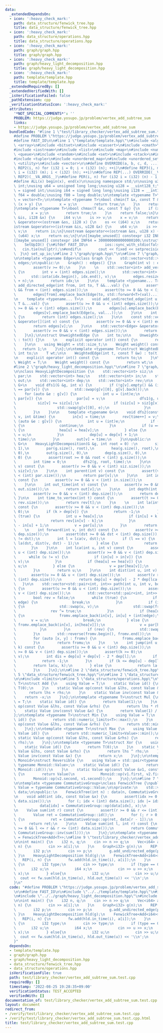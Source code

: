 ```yaml
---
data:
  _extendedDependsOn:
  - icon: ':heavy_check_mark:'
    path: data_structure/fenwick_tree.hpp
    title: data_structure/fenwick_tree.hpp
  - icon: ':heavy_check_mark:'
    path: data_structure/operations.hpp
    title: data_structure/operations.hpp
  - icon: ':heavy_check_mark:'
    path: graph/graph.hpp
    title: graph/graph.hpp
  - icon: ':heavy_check_mark:'
    path: graph/heavy_light_decomposition.hpp
    title: graph/heavy_light_decomposition.hpp
  - icon: ':heavy_check_mark:'
    path: template/template.hpp
    title: template/template.hpp
  _extendedRequiredBy: []
  _extendedVerifiedWith: []
  _isVerificationFailed: false
  _pathExtension: cpp
  _verificationStatusIcon: ':heavy_check_mark:'
  attributes:
    '*NOT_SPECIAL_COMMENTS*': ''
    PROBLEM: https://judge.yosupo.jp/problem/vertex_add_subtree_sum
    links:
    - https://judge.yosupo.jp/problem/vertex_add_subtree_sum
  bundledCode: "#line 1 \"test/library_checker/vertex_add_subtree_sum.test.cpp\"\n\
    #define PROBLEM \"https://judge.yosupo.jp/problem/vertex_add_subtree_sum\"\n\n\
    #define FAST_IO\n\n#line 1 \"template/template.hpp\"\n#include <algorithm>\n#include\
    \ <array>\n#include <bitset>\n#include <cassert>\n#include <cmath>\n#include <iomanip>\n\
    #include <iostream>\n#include <list>\n#include <map>\n#include <numeric>\n#include\
    \ <queue>\n#include <random>\n#include <set>\n#include <stack>\n#include <string>\n\
    #include <tuple>\n#include <unordered_map>\n#include <unordered_set>\n#include\
    \ <utility>\n#include <vector>\n\n#define OVERRIDE(a, b, c, d, ...) d\n#define\
    \ REP2(i, n) for (i32 i = 0; i < (i32) (n); ++i)\n#define REP3(i, m, n) for (i32\
    \ i = (i32) (m); i < (i32) (n); ++i)\n#define REP(...) OVERRIDE(__VA_ARGS__, REP3,\
    \ REP2)(__VA_ARGS__)\n#define PER(i, n) for (i32 i = (i32) (n) - 1; i >= 0; --i)\n\
    #define ALL(x) begin(x), end(x)\n\nusing namespace std;\n\nusing u32 = unsigned\
    \ int;\nusing u64 = unsigned long long;\nusing u128 = __uint128_t;\nusing i32\
    \ = signed int;\nusing i64 = signed long long;\nusing i128 = __int128_t;\nusing\
    \ f64 = double;\nusing f80 = long double;\n\ntemplate <typename T>\nusing Vec\
    \ = vector<T>;\n\ntemplate <typename T>\nbool chmin(T &x, const T &y) {\n    if\
    \ (x > y) {\n        x = y;\n        return true;\n    }\n    return false;\n\
    }\ntemplate <typename T>\nbool chmax(T &x, const T &y) {\n    if (x < y) {\n \
    \       x = y;\n        return true;\n    }\n    return false;\n}\n\nistream &operator>>(istream\
    \ &is, i128 &x) {\n    i64 v;\n    is >> v;\n    x = v;\n    return is;\n}\nostream\
    \ &operator<<(ostream &os, i128 x) {\n    os << (i64) x;\n    return os;\n}\n\
    istream &operator>>(istream &is, u128 &x) {\n    u64 v;\n    is >> v;\n    x =\
    \ v;\n    return is;\n}\nostream &operator<<(ostream &os, u128 x) {\n    os <<\
    \ (u64) x;\n    return os;\n}\n\n[[maybe_unused]] constexpr i32 INF = 1000000100;\n\
    [[maybe_unused]] constexpr i64 INF64 = 3000000000000000100;\nstruct SetUpIO {\n\
    \    SetUpIO() {\n#ifdef FAST_IO\n        ios::sync_with_stdio(false);\n     \
    \   cin.tie(nullptr);\n#endif\n        cout << fixed << setprecision(15);\n  \
    \  }\n} set_up_io;\n#line 2 \"graph/graph.hpp\"\n\n#line 7 \"graph/graph.hpp\"\
    \n\ntemplate <typename Edge>\nclass Graph {\n    std::vector<std::vector<Edge>>\
    \ edges;\n\npublic:\n    Graph() : edges() {}\n    Graph(int v) : edges(v) {\n\
    \        assert(v >= 0);\n    }\n    \n    std::vector<int> add_vertices(int n)\
    \ {\n        int v = (int) edges.size();\n        std::vector<int> idx(n);\n \
    \       std::iota(idx.begin(), idx.end(), v);\n        edges.resize(edges.size()\
    \ + n);\n        return idx;\n    }\n\n    template <typename... T>\n    void\
    \ add_directed_edge(int from, int to, T &&...val) {\n        assert(from >= 0\
    \ && from < (int) edges.size());\n        assert(to >= 0 && to < (int) edges.size());\n\
    \        edges[from].emplace_back(Edge(to, std::forward<T>(val)...));\n    }\n\
    \n    template <typename... T>\n    void add_undirected_edge(int u, int v, const\
    \ T &...val) {\n        assert(u >= 0 && u < (int) edges.size());\n        assert(v\
    \ >= 0 && v < (int) edges.size());\n        edges[u].emplace_back(Edge(v, val...));\n\
    \        edges[v].emplace_back(Edge(u, val...));\n    }\n\n    int size() const\
    \ {\n        return (int) edges.size();\n    }\n\n    const std::vector<Edge>\
    \ &operator[](int v) const {\n        assert(v >= 0 && v < (int) edges.size());\n\
    \        return edges[v];\n    }\n\n    std::vector<Edge> &operator[](int v) {\n\
    \        assert(v >= 0 && v < (int) edges.size());\n        return edges[v];\n\
    \    }\n};\n\nstruct UnweightedEdge {\n    int to;\n\n    UnweightedEdge(int t)\
    \ : to(t) {}\n    \n    explicit operator int() const {\n        return to;\n\
    \    }\n\n    using Weight = std::size_t;\n    Weight weight() const {\n     \
    \   return 1;\n    }\n};\n\ntemplate <typename T>\nstruct WeightedEdge {\n   \
    \ int to;\n    T wt;\n\n    WeightedEdge(int t, const T &w) : to(t), wt(w) {}\n\
    \n    explicit operator int() const {\n        return to;\n    }\n\n    using\
    \ Weight = T;\n    Weight weight() const {\n        return wt;\n    }\n};\n\n\
    #line 2 \"graph/heavy_light_decomposition.hpp\"\n\n#line 7 \"graph/heavy_light_decomposition.hpp\"\
    \n\nclass HeavyLightDecomposition {\n    std::vector<int> siz;\n    std::vector<int>\
    \ par;\n    std::vector<int> hea;\n    std::vector<int> in;\n    std::vector<int>\
    \ out;\n    std::vector<int> dep;\n    std::vector<int> rev;\n\n    template <typename\
    \ G>\n    void dfs1(G &g, int v) {\n        if (!g[v].empty() && (int) g[v][0]\
    \ == par[v]) {\n            std::swap(g[v][0], g[v].back());\n        }\n    \
    \    for (auto &e : g[v]) {\n            int u = (int)e;\n            if (u !=\
    \ par[v]) {\n                par[u] = v;\n                dfs1(g, u);\n      \
    \          siz[v] += siz[u];\n                if (siz[u] > siz[g[v][0]]) {\n \
    \                   std::swap(g[v][0], e);\n                }\n            }\n\
    \        }\n    }\n\n    template <typename G>\n    void dfs2(const G &g, int\
    \ v, int &time) {\n        in[v] = time;\n        rev[time++] = v;\n        for\
    \ (auto &e : g[v]) {\n            int u = (int)e;\n            if (u == par[v])\
    \ {\n                continue;\n            }\n            if (u == (int) g[v][0])\
    \ {\n                hea[u] = hea[v];\n            } else {\n                hea[u]\
    \ = u;\n            }\n            dep[u] = dep[v] + 1;\n            dfs2(g, u,\
    \ time);\n        }\n        out[v] = time;\n    }\n\npublic:\n    template <typename\
    \ G>\n    HeavyLightDecomposition(G &g, int root = 0) :\n        siz(g.size(),\
    \ 1),\n        par(g.size(), root),\n        hea(g.size(), root),\n        in(g.size(),\
    \ 0),\n        out(g.size(), 0),\n        dep(g.size(), 0),\n        rev(g.size(),\
    \ 0) {\n        assert(root >= 0 && root < (int) g.size());\n        dfs1(g, root);\n\
    \        int time = 0;\n        dfs2(g, root, time);\n    }\n\n    int subtree_size(int\
    \ v) const {\n        assert(v >= 0 && v < (int) siz.size());\n        return\
    \ siz[v];\n    }\n\n    int parent(int v) const {\n        assert(v >= 0 && v\
    \ < (int) par.size());\n        return par[v];\n    }\n\n    int in_time(int v)\
    \ const {\n        assert(v >= 0 && v < (int) in.size());\n        return in[v];\n\
    \    }\n\n    int out_time(int v) const {\n        assert(v >= 0 && v < (int)\
    \ out.size());\n        return out[v];\n    }\n\n    int depth(int v) const {\n\
    \        assert(v >= 0 && v < (int) dep.size());\n        return dep[v];\n   \
    \ }\n\n    int time_to_vertex(int t) const {\n        assert(t >= 0 && t < (int)\
    \ rev.size());\n        return rev[t];\n    }\n    \n    int la(int v, int k)\
    \ const {\n        assert(v >= 0 && v < (int) dep.size());\n        assert(k >=\
    \ 0);\n        if (k > dep[v]) {\n            return -1;\n        }\n        while\
    \ (true) {\n            int u = hea[v];\n            if (in[u] + k <= in[v]) {\n\
    \                return rev[in[v] - k];\n            }\n            k -= in[v]\
    \ - in[u] + 1;\n            v = par[u];\n        }\n        return 0;\n    }\n\
    \    \n    int forward(int v, int dst) const {\n        assert(v >= 0 && v < (int)\
    \ dep.size());\n        assert(dst >= 0 && dst < (int) dep.size());\n        assert(v\
    \ != dst);\n        int l = lca(v, dst);\n        if (l == v) {\n            return\
    \ la(dst, dist(v, dst) - 1);\n        } else {\n            return par[v];\n \
    \       }\n    }\n\n    int lca(int u, int v) const {\n        assert(u >= 0 &&\
    \ u < (int) dep.size());\n        assert(v >= 0 && v < (int) dep.size());\n  \
    \      while (u != v) {\n            if (in[u] > in[v]) {\n                std::swap(u,\
    \ v);\n            }\n            if (hea[u] == hea[v]) {\n                v =\
    \ u;\n            } else {\n                v = par[hea[v]];\n            }\n\
    \        }\n        return u;\n    }\n\n    int dist(int u, int v) const {\n \
    \       assert(u >= 0 && u < (int) dep.size());\n        assert(v >= 0 && v <\
    \ (int) dep.size());\n        return dep[u] + dep[v] - 2 * dep[lca(u, v)];\n \
    \   }\n\n    std::vector<std::pair<int, int>> path(int u, int v, bool edge) const\
    \ {\n        assert(u >= 0 && u < (int) dep.size());\n        assert(v >= 0 &&\
    \ v < (int) dep.size());\n        std::vector<std::pair<int, int>> fromu, fromv;\n\
    \        bool rev = false;\n        while (true) {\n            if (u == v &&\
    \ edge) {\n                break;\n            }\n            if (in[u] > in[v])\
    \ {\n                std::swap(u, v);\n                std::swap(fromu, fromv);\n\
    \                rev ^= true;\n            }\n            if (hea[u] == hea[v])\
    \ {\n                fromv.emplace_back(in[v], in[u] + (int)edge);\n         \
    \       v = u;\n                break;\n            } else {\n               \
    \ fromv.emplace_back(in[v], in[hea[v]]);\n                v = par[hea[v]];\n \
    \           }\n        }\n        if (rev) {\n            std::swap(fromu, fromv);\n\
    \        }\n        std::reverse(fromv.begin(), fromv.end());\n        fromu.reserve(fromv.size());\n\
    \        for (auto [x, y] : fromv) {\n            fromu.emplace_back(y, x);\n\
    \        }\n        return fromu;\n    }\n    \n    int jump(int u, int v, int\
    \ k) const {\n        assert(u >= 0 && u < (int) dep.size());\n        assert(v\
    \ >= 0 && v < (int) dep.size());\n        assert(k >= 0);\n        int l = lca(u,\
    \ v);\n        int dis = dep[u] + dep[v] - 2 * dep[l];\n        if (k > dis) {\n\
    \            return -1;\n        }\n        if (k <= dep[u] - dep[l]) {\n    \
    \        return la(u, k);\n        } else {\n            return la(v, dis - k);\n\
    \        }\n    }\n};\n\n#line 2 \"data_structure/fenwick_tree.hpp\"\n\n#line\
    \ 5 \"data_structure/fenwick_tree.hpp\"\n\n#line 2 \"data_structure/operations.hpp\"\
    \n\n#include <limits>\n#line 5 \"data_structure/operations.hpp\"\n\ntemplate <typename\
    \ T>\nstruct Add {\n    using Value = T;\n    static Value id() {\n        return\
    \ T(0);\n    }\n    static Value op(const Value &lhs, const Value &rhs) {\n  \
    \      return lhs + rhs;\n    }\n    static Value inv(const Value &x) {\n    \
    \    return -x;\n    }\n};\n\ntemplate <typename T>\nstruct Mul {\n    using Value\
    \ = T;\n    static Value id() {\n        return Value(1);\n    }\n    static Value\
    \ op(const Value &lhs, const Value &rhs) {\n        return lhs * rhs;\n    }\n\
    \    static Value inv(const Value &x) {\n        return Value(1) / x;\n    }\n\
    };\n\ntemplate <typename T>\nstruct Min {\n    using Value = T;\n    static Value\
    \ id() {\n        return std::numeric_limits<T>::max();\n    }\n    static Value\
    \ op(const Value &lhs, const Value &rhs) {\n        return std::min(lhs, rhs);\n\
    \    }\n};\n\ntemplate <typename T>\nstruct Max {\n    using Value = T;\n    static\
    \ Value id() {\n        return std::numeric_limits<Value>::min();\n    }\n   \
    \ static Value op(const Value &lhs, const Value &rhs) {\n        return std::max(lhs,\
    \ rhs);\n    }\n};\n\ntemplate <typename T>\nstruct Xor {\n    using Value = T;\n\
    \    static Value id() {\n        return T(0);\n    }\n    static Value op(const\
    \ Value &lhs, const Value &rhs) {\n        return lhs ^ rhs;\n    }\n    static\
    \ Value inv(const Value &x) {\n        return x;\n    }\n};\n\ntemplate <typename\
    \ Monoid>\nstruct Reversible {\n    using Value = std::pair<typename Monoid::Value,\
    \ typename Monoid::Value>;\n    static Value id() {\n        return Value(Monoid::id(),\
    \ Monoid::id());\n    }\n    static Value op(const Value &v1, const Value &v2)\
    \ {\n        return Value(\n            Monoid::op(v1.first, v2.first),\n    \
    \        Monoid::op(v2.second, v1.second));\n    }\n};\n\n#line 7 \"data_structure/fenwick_tree.hpp\"\
    \n\ntemplate <typename CommutativeGroup>\nclass FenwickTree {\npublic:\n    using\
    \ Value = typename CommutativeGroup::Value;\n\nprivate:\n    std::vector<Value>\
    \ data;\n\npublic:\n    FenwickTree(int n) : data(n, CommutativeGroup::id()) {}\n\
    \n    void add(int idx, const Value &x) {\n        assert(idx >= 0 && idx < (int)\
    \ data.size());\n        for (; idx < (int) data.size(); idx |= idx + 1) {\n \
    \           data[idx] = CommutativeGroup::op(data[idx], x);\n        }\n    }\n\
    \n    Value sum(int r) const {\n        assert(r >= 0 && r <= (int) data.size());\n\
    \        Value ret = CommutativeGroup::id();\n        for (; r > 0; r &= r - 1)\
    \ {\n            ret = CommutativeGroup::op(ret, data[r - 1]);\n        }\n  \
    \      return ret;\n    }\n\n    Value sum(int l, int r) const {\n        assert(l\
    \ >= 0 && l <= r && r <= (int) data.size());\n        return CommutativeGroup::op(sum(r),\
    \ CommutativeGroup::inv(sum(l)));\n    }\n};\n\ntemplate <typename T>\nusing FenwickTreeAdd\
    \ = FenwickTree<Add<T>>;\n#line 9 \"test/library_checker/vertex_add_subtree_sum.test.cpp\"\
    \n\nint main() {\n    i32 n, q;\n    cin >> n >> q;\n    Vec<i64> a(n);\n    REP(i,\
    \ n) {\n        cin >> a[i];\n    }\n    Graph<i32> g(n);\n    REP(i, 1, n) {\n\
    \        i32 p;\n        cin >> p;\n        g.add_undirected_edge(p, i);\n   \
    \ }\n    HeavyLightDecomposition hld(g);\n    FenwickTree<Add<i64>> fw(n);\n \
    \   REP(i, n) {\n        fw.add(hld.in_time(i), a[i]);\n    }\n    REP(qi, q)\
    \ {\n        i32 type;\n        cin >> type;\n        if (type == 0) {\n     \
    \       i32 u;\n            i64 x;\n            cin >> u >> x;\n            fw.add(hld.in_time(u),\
    \ x);\n        } else{\n            i32 u;\n            cin >> u;\n          \
    \  cout << fw.sum(hld.in_time(u), hld.out_time(u)) << '\\n';\n        }\n    }\n\
    }\n"
  code: "#define PROBLEM \"https://judge.yosupo.jp/problem/vertex_add_subtree_sum\"\
    \n\n#define FAST_IO\n\n#include \"../../template/template.hpp\"\n#include \"../../graph/graph.hpp\"\
    \n#include \"../../graph/heavy_light_decomposition.hpp\"\n#include \"../../data_structure/fenwick_tree.hpp\"\
    \n\nint main() {\n    i32 n, q;\n    cin >> n >> q;\n    Vec<i64> a(n);\n    REP(i,\
    \ n) {\n        cin >> a[i];\n    }\n    Graph<i32> g(n);\n    REP(i, 1, n) {\n\
    \        i32 p;\n        cin >> p;\n        g.add_undirected_edge(p, i);\n   \
    \ }\n    HeavyLightDecomposition hld(g);\n    FenwickTree<Add<i64>> fw(n);\n \
    \   REP(i, n) {\n        fw.add(hld.in_time(i), a[i]);\n    }\n    REP(qi, q)\
    \ {\n        i32 type;\n        cin >> type;\n        if (type == 0) {\n     \
    \       i32 u;\n            i64 x;\n            cin >> u >> x;\n            fw.add(hld.in_time(u),\
    \ x);\n        } else{\n            i32 u;\n            cin >> u;\n          \
    \  cout << fw.sum(hld.in_time(u), hld.out_time(u)) << '\\n';\n        }\n    }\n\
    }"
  dependsOn:
  - template/template.hpp
  - graph/graph.hpp
  - graph/heavy_light_decomposition.hpp
  - data_structure/fenwick_tree.hpp
  - data_structure/operations.hpp
  isVerificationFile: true
  path: test/library_checker/vertex_add_subtree_sum.test.cpp
  requiredBy: []
  timestamp: '2022-08-25 19:28:35+09:00'
  verificationStatus: TEST_ACCEPTED
  verifiedWith: []
documentation_of: test/library_checker/vertex_add_subtree_sum.test.cpp
layout: document
redirect_from:
- /verify/test/library_checker/vertex_add_subtree_sum.test.cpp
- /verify/test/library_checker/vertex_add_subtree_sum.test.cpp.html
title: test/library_checker/vertex_add_subtree_sum.test.cpp
---
```

